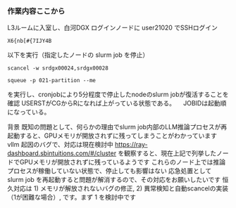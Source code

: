 
### 作業内容ここから ###
L3ルームに入室し、白河DGX ログインノードに user21020 でSSHログイン  
```
X6{nb[#{7IJY4B
```
以下を実行（指定したノードの slurm job を停止）  
```
scancel -w srdgx00024,srdgx00028
```
```
squeue -p 021-partition --me
```
を実行し、cronjobにより5分程度で停止したnodeのslurm jobが復活することを確認
 USERSTがCGからRになれば上がっている状態である。
　JOBIDは起動順になっている。

背景
既知の問題として、何らかの理由でslurm job内部のLLM推論プロセスが再起動すると、GPUメモリが開放されずに残ってしまうことがわかっています
vllm 起因のバグで、対応は現在検討中
https://ray-dashboard.sbintuitions.com/#/cluster を観察すると、現在上記で列挙したノードでGPUメモリが開放されずに残っているようです
これらのノード上では推論プロセスが稼働していない状態で、停止しても影響はない
応急処置として slurm job を再起動すると問題が解消するので、その対応をお願いしたいです
恒久対応は 1) メモリが解放されないバグの修正, 2) 異常検知と自動scancelの実装（1が困難な場合）, です。まず 1 を検討中です
